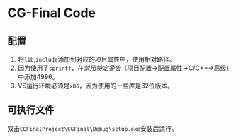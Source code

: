 # CG-Final Code

## 配置

1. 将`lib`,`include`添加到对应的项目属性中，使用相对路径。
2. 因为使用了`sprintf`，在*禁用特定警告*（项目配置->配置属性->C/C++->高级）中添加4996。
3. VS运行环境必须是`x86`，因为使用的一些库是32位版本。

## 可执行文件

双击`CGFinalProject\CGFinal\Debug\setup.exe`安装后运行。